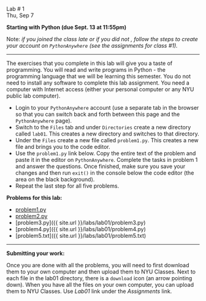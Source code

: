 <div class="recitation">



<div class="column_date">
<p markdown="block">

Lab # 1 <br> 
Thu, Sep 7 

</p>
</div>



<div class="column_recitation" >
<p markdown="block">

**Starting with Python (due Sept. 13 at 11:55pm)**

Note: *if you joined the class late or if you did not , follow the steps to create your account on `PythonAnywhere` (see the assignments for class #1).* 

---

The exercises that you complete in this lab will give you a taste of programming.
You will read and write programs in Python - the programming language that we
will be learning this semester. You do not need to install any software to complete
this lab assignment. You need a computer with Internet access (either your personal
computer or any NYU public lab computer).


- Login to your `PythonAnywhere` account (use a separate tab in the browser so
that you can switch back and forth between this page and the `PythonAnywhere` 
page). 
- Switch to the `Files` tab and under `Directories` create a new directory
called `lab01`. This creates a new directory and switches to that directory. 
- Under the `Files` create a new file called `problem1.py`. This creates a new
file and brings you to the code editor. 
- Use the `problem1.py` link below. Copy the entire text of the problem and paste it
in the editor on `PythonAnywhere`. Complete the tasks in problem 1 and answer the
questions. Once finished, make sure you save your changes and then
run `exit()` in the console below the code editor (the area on the black background).  
- Repeat the last step for all five problems. 


__Problems for this lab:__
- [problem1.py](labs/lab01/problem1.py)
- [problem2.py](labs/lab01/problem2.py)
- [problem3.py]({{ site.url }}/labs/lab01/problem3.py)
- [problem4.py]({{ site.url }}/labs/lab01/problem4.py)
- [problem5.txt]({{ site.url }}/labs/lab01/problem5.txt)


<!--

- Complete the problems listed there in `lab01` folder. The final versions
(i.e., the ones that will be graded) should be there no later than the due date of
Sept. 13 at 11:55pm. 
-->
--- 

__Submitting your work:__

Once you are done with all the problems, you will need to first download them 
to your own computer and then upload them to NYU Classes. 
Next to each file in the lab01 directory, there is a `download` icon (an
arrow pointing down). When you have all the files on your own computer, you
can upload them to NYU Classes. Use _Lab01_ link under the _Assignments_ link. 

</p>
</div>



</div>
